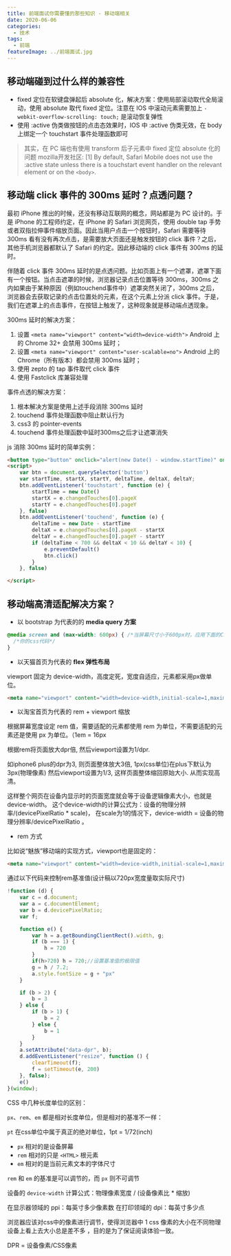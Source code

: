 ```yaml
---
title: 前端面试你需要懂的那些知识 - 移动端相关
date: 2020-06-06
categories:
  - 技术
tags:
  - 前端
featureImage: ../前端面试.jpg
---
```


## 移动端碰到过什么样的兼容性

- fixed 定位在软键盘弹起后 absolute 化，解决方案：使用局部滚动取代全局滚动，使用 absolute 取代 fixed 定位。注意在 IOS 中滚动元素需要加上 `-webkit-overflow-scrolling: touch;` 是滚动恢复弹性
- 使用 :active 伪类做按钮的点击态效果时，IOS 中 :active 伪类无效，在 body 上绑定一个 touchstart 事件处理函数即可

> 其实，在 PC 端也有使用 transform 后子元素中 fixed 定位 absolute 化的问题
> mozilla开发社区: [1] By default, Safari Mobile does not use the :active state unless there is a touchstart event handler on the relevant element or on the `<body>`.

## 移动端 click 事件的 300ms 延时？点透问题？

最初 iPhone 推出的时候，还没有移动互联网的概念，网站都是为 PC 设计的。于是 iPhone 的工程师约定，在 iPhone 的 Safari 浏览网页，使用 double tap 手势或者双指拉伸事件缩放页面。因此当用户点击一个按钮时，Safari 需要等待 300ms 看有没有再次点击，是需要放大页面还是触发按钮的 click 事件？之后，其他手机浏览器都默认了 Safari 的约定。因此移动端的 click 事件有 300ms 的延时。

伴随着 click 事件 300ms 延时的是点透问题。比如页面上有一个遮罩，遮罩下面有一个按钮。当点击遮罩的时候，浏览器记录点击位置等待 300ms，300ms 之内如果由于某种原因（例如touchend事件中）遮罩突然关闭了，300ms 之后，浏览器会去获取记录的点击位置处的元素，在这个元素上分派 click 事件。于是，我们在遮罩上的点击事件，在按钮上触发了，这种现象就是移动端点透现象。

300ms 延时的解决方案：

1. 设置 `<meta name="viewport" content="width=device-width">` Android 上的 Chrome 32+ 会禁用 300ms 延时；
2. 设置 `<meta name="viewport" content="user-scalable=no">` Android 上的 Chrome（所有版本）都会禁用 300ms 延时；
3. 使用 zepto 的 tap 事件取代 click 事件
4. 使用 Fastclick 库兼容处理

事件点透的解决方案：

1. 根本解决方案是使用上述手段消除 300ms 延时
2. touchend 事件处理函数中阻止默认行为
3. css3 的 pointer-events
4. touchend 事件处理函数中延时300ms之后才让遮罩消失

js 消除 300ms 延时的简单实例：

```html
<button type="button" onclick="alert(new Date() - window.startTime)" ontouchstart="window.startTime = new Date()">按钮</button>
<script>
	var btn = document.querySelector('button')
	var startTime, startX, startY, deltaTime, deltaX, deltaY;
	btn.addEventListener('touchstart', function (e) {
		startTime = new Date()
		startX = e.changedTouches[0].pageX
		startY = e.changedTouches[0].pageY
	}, false)
	btn.addEventListener('touchend', function (e) {
		deltaTime = new Date - startTime
		deltaX = e.changedTouches[0].pageX - startX
		deltaY = e.changedTouches[0].pageY - startY
		if (deltaTime < 700 && deltaX < 10 && deltaY < 10) {
			e.preventDefault()
			btn.click()
		}
	}, false)

</script>
```

## 移动端高清适配解决方案？

- 以 bootstrap 为代表的的 **media query 方案**

```css
@media screen and (max-width: 600px) { /*当屏幕尺寸小于600px时，应用下面的CSS样式*/
  /*你的css代码*/
}
```

- 以天猫首页为代表的 **flex 弹性布局**

viewport 固定为 device-width，高度定死，宽度自适应，元素都采用px做单位。

```html
<meta name="viewport" content="width=device-width,initial-scale=1,maximum-scale=1,user-scalable=no">
```

- 以淘宝首页为代表的 rem + viewport 缩放

根据屏幕宽度设定 rem 值，需要适配的元素都使用 rem 为单位，不需要适配的元素还是使用 px 为单位。（1em = 16px

根据rem将页面放大dpr倍, 然后viewport设置为1/dpr.

如iphone6 plus的dpr为3, 则页面整体放大3倍, 1px(css单位)在plus下默认为3px(物理像素)
然后viewport设置为1/3, 这样页面整体缩回原始大小. 从而实现高清。


这样整个网页在设备内显示时的页面宽度就会等于设备逻辑像素大小，也就是device-width。
这个device-width的计算公式为：设备的物理分辨率/(devicePixelRatio * scale)，
在scale为1的情况下，device-width = 设备的物理分辨率/devicePixelRatio 。

- rem 方式

比如说“魅族”移动端的实现方式，viewport也是固定的：

```html
<meta name="viewport" content="width=device-width,initial-scale=1,maximum-scale=1,user-scalable=no">。
```

通过以下代码来控制rem基准值(设计稿以720px宽度量取实际尺寸)

```js
!function (d) {
	var c = d.document;
	var a = c.documentElement;
	var b = d.devicePixelRatio;
	var f;

	function e() {
		var h = a.getBoundingClientRect().width, g;
		if (b === 1) {
			h = 720
		}
		if(h>720) h = 720;//设置基准值的极限值
		g = h / 7.2;
		a.style.fontSize = g + "px"
	}

	if (b > 2) {
		b = 3
	} else {
		if (b > 1) {
			b = 2
		} else {
			b = 1
		}
	}
	a.setAttribute("data-dpr", b);
	d.addEventListener("resize", function () {
		clearTimeout(f);
		f = setTimeout(e, 200)
	}, false);
	e()
}(window);
```

CSS 中几种长度单位的区别：

`px`、`rem`、`em` 都是相对长度单位，但是相对的基准不一样：

`pt` 在css单位中属于真正的绝对单位，1pt = 1/72(inch)

- `px` 相对的是设备屏幕
- `rem` 相对的只是 `<HTML>` 根元素
- `em` 相对的是当前元素文本的字体尺寸

`rem` 和 `em` 的基准是可以调节的，而 `px` 则不可调节

设备的 `device-width` 计算公式：物理像素宽度 / (设备像素比 * 缩放)

在显示器领域的 ppi：每英寸多少像素数
在打印领域的 dpi：每英寸多少点

浏览器应该对css中的像素进行调节，使得浏览器中 1 css 像素的大小在不同物理设备上看上去大小总是差不多 ，目的是为了保证阅读体验一致。

DPR = 设备像素/CSS像素

